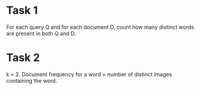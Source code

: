 # Task 1
For each query Q and for each document D, count how many distinct words are present in both Q and D.

# Task 2
k = 2.  Document frequency for a word = number of distinct images containing the word.